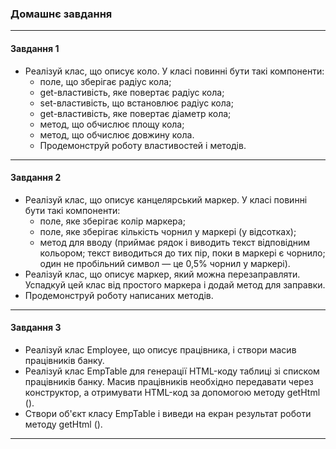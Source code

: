 ### Домашнє завдання
---

#### Завдання 1

* Реалізуй клас, що описує коло. У класі повинні бути такі компоненти:
    * поле, що зберігає радіус кола;
    * get-властивість, яке повертає радіус кола;
    * set-властивість, що встановлює радіус кола;
    * get-властивість, яке повертає діаметр кола;
    * метод, що обчислює площу кола;
    * метод, що обчислює довжину кола.
  * Продемонструй роботу властивостей і методів.
---

#### Завдання 2

* Реалізуй клас, що описує канцелярський маркер. У класі повинні бути такі компоненти:
    * поле, яке зберігає колір маркера;
    * поле, яке зберігає кількість чорнил у маркері (у відсотках);
    * метод для вводу (приймає рядок і виводить текст відповідним кольором; текст виводиться до тих пір, поки в маркері є чорнило; один не пробільний символ — це 0,5% чорнил у маркері).
* Реалізуй клас, що описує маркер, який можна перезаправляти. Успадкуй цей клас від простого маркера і додай метод для заправки.
* Продемонструй роботу написаних методів.
---

####  Завдання 3

* Реалізуй клас Employee, що описує працівника, і створи масив працівників банку.
* Реалізуй клас EmpTable для генерації HTML-коду таблиці зі списком працівників банку. Масив працівників необхідно передавати через конструктор, а отримувати HTML-код за допомогою методу getHtml ().
* Створи об'єкт класу EmpTable і виведи на екран результат роботи методу getHtml ().
---
